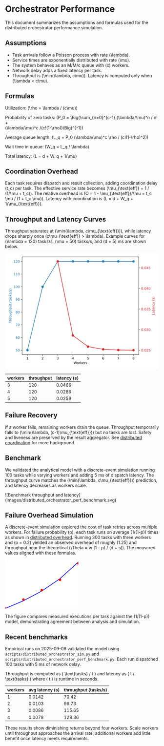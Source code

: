 # Orchestrator Performance

This document summarizes the assumptions and formulas used for the
distributed orchestrator performance simulation.

## Assumptions

- Task arrivals follow a Poisson process with rate \(\lambda\).
- Service times are exponentially distributed with rate \(\mu\).
- The system behaves as an M/M/c queue with \(c\) workers.
- Network delay adds a fixed latency per task.
- Throughput is \(\min(\lambda, c\mu)\). Latency is computed only when
  \(\lambda < c\mu\).

## Formulas

Utilization:
\(\rho = \lambda / (c\mu)\)

Probability of zero tasks:
\(P_0 = \Big(\sum_{n=0}^{c-1} (\lambda/\mu)^n / n! +\
(\lambda/\mu)^c /(c!(1-\rho))\Big)^{-1}\)

Average queue length:
\(L_q = P_0 (\lambda/\mu)^c \rho / (c!(1-\rho)^2)\)

Wait time in queue:
\(W_q = L_q / \lambda\)

Total latency:
\(L = d + W_q + 1/\mu\)

## Coordination Overhead

Each task requires dispatch and result collection, adding coordination delay
\(t_c\) per task. The effective service rate becomes
\(\mu_{\text{eff}} = 1 / (1/\mu + t_c)\). The relative overhead is
\(O = 1 - \mu_{\text{eff}}/\mu = t_c \mu / (1 + t_c \mu)\).
Latency with coordination is
\(L = d + W_q + 1/\mu_{\text{eff}}\).

## Throughput and Latency Curves

Throughput saturates at \(\min(\lambda, c\mu_{\text{eff}})\), while
latency drops sharply once \(c\mu_{\text{eff}} > \lambda\).
Example curves for \(\lambda = 120\) tasks/s, \(\mu = 50\) tasks/s, and
\(d = 5\) ms are shown below.

![Throughput and latency versus workers](images/distributed_perf.svg)

| workers | throughput | latency (s) |
| ------- | ---------- | ----------- |
| 3 | 120 | 0.0466 |
| 4 | 120 | 0.0286 |
| 5 | 120 | 0.0259 |

## Failure Recovery

If a worker fails, remaining workers drain the queue. Throughput temporarily
falls to \(\min(\lambda, (c-1)\mu_{\text{eff}})\) but no tasks are lost.
Safety and liveness are preserved by the result aggregator. See
[distributed coordination](algorithms/distributed_coordination.md) for more
background.

## Benchmark

We validated the analytical model with a discrete-event simulation running
100 tasks while varying workers and adding 5 ms of dispatch latency. The
throughput curve matches the \(\min(\lambda, c\mu_{\text{eff}})\)
prediction, and latency decreases as workers scale.

![Benchmark throughput and latency]
(images/distributed_orchestrator_perf_benchmark.svg)

## Failure Overhead Simulation

A discrete-event simulation explored the cost of task retries across multiple
workers. For failure probability \(p\), each task runs on average
\(1/(1-p)\) times as shown in
[distributed overhead](algorithms/distributed_overhead.md). Running 300 tasks
with three workers and \(p = 0.2\) yielded an observed overhead of roughly
\(1.25\) and throughput near the theoretical
\(\Theta = w (1 - p) / (d + s)\). The measured values aligned with these
formulas.

![Observed overhead versus failure probability](images/multi_node_overhead.svg)

The figure compares measured executions per task against the \(1/(1-p)\)
model, demonstrating agreement between analysis and simulation.

## Recent benchmarks

Empirical runs on 2025-09-08 validated the model using
`scripts/distributed_orchestrator_sim.py` and
`scripts/distributed_orchestrator_perf_benchmark.py`. Each run dispatched
100 tasks with 5 ms of network delay.

Throughput is computed as \( \text{tasks} / t \) and latency as \( t /
\text{tasks} \) where \( t \) is runtime in seconds.

| workers | avg latency (s) | throughput (tasks/s) |
| ------- | --------------- | -------------------- |
| 1 | 0.0142 | 70.42 |
| 2 | 0.0103 | 96.73 |
| 3 | 0.0086 | 115.65 |
| 4 | 0.0078 | 128.36 |

These results show diminishing returns beyond four workers. Scale workers
until throughput approaches the arrival rate; additional workers add little
benefit once latency meets requirements.
